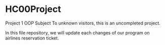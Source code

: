 # HC00Project
Project 1 OOP Subject
To unknown visitors, this is an uncompleted project.

In this file repository, we will update each changes of our program on airlines reservation ticket.
